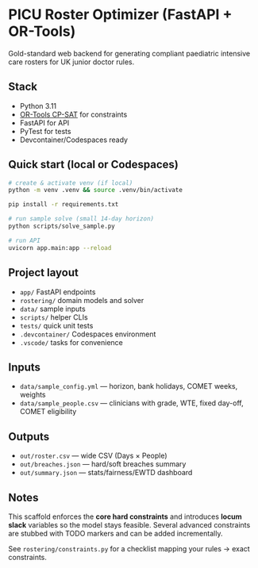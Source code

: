 # PICU Roster Optimizer (FastAPI + OR-Tools)

Gold-standard web backend for generating compliant paediatric intensive care rosters for UK junior doctor rules.

## Stack
- Python 3.11
- [OR-Tools CP-SAT](https://developers.google.com/optimization) for constraints
- FastAPI for API
- PyTest for tests
- Devcontainer/Codespaces ready

## Quick start (local or Codespaces)
```bash
# create & activate venv (if local)
python -m venv .venv && source .venv/bin/activate

pip install -r requirements.txt

# run sample solve (small 14-day horizon)
python scripts/solve_sample.py

# run API
uvicorn app.main:app --reload
```

## Project layout
- `app/` FastAPI endpoints
- `rostering/` domain models and solver
- `data/` sample inputs
- `scripts/` helper CLIs
- `tests/` quick unit tests
- `.devcontainer/` Codespaces environment
- `.vscode/` tasks for convenience

## Inputs
- `data/sample_config.yml` — horizon, bank holidays, COMET weeks, weights
- `data/sample_people.csv` — clinicians with grade, WTE, fixed day-off, COMET eligibility

## Outputs
- `out/roster.csv` — wide CSV (Days × People)
- `out/breaches.json` — hard/soft breaches summary
- `out/summary.json` — stats/fairness/EWTD dashboard

## Notes
This scaffold enforces the **core hard constraints** and introduces **locum slack** variables so the model stays feasible. Several advanced constraints are stubbed with TODO markers and can be added incrementally.

See `rostering/constraints.py` for a checklist mapping your rules → exact constraints.
